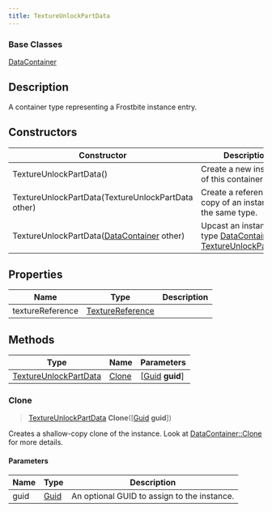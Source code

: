 ```yaml
---
title: TextureUnlockPartData
---
```

### Base Classes

[DataContainer](/vext/ref/shared/class/datacontainer)

## Description

A container type representing a Frostbite instance entry.

## Constructors

| Constructor                                                                      | Description                                                                                                                       |
| -------------------------------------------------------------------------------- | --------------------------------------------------------------------------------------------------------------------------------- |
| TextureUnlockPartData()                                                          | Create a new instance of this container type.                                                                                     |
| TextureUnlockPartData(TextureUnlockPartData other)                               | Create a reference copy of an instance of the same type.                                                                          |
| TextureUnlockPartData([DataContainer](/vext/ref/shared/class/datacontainer) other) | Upcast an instance of type [DataContainer](/vext/ref/shared/class/datacontainer) to [TextureUnlockPartData](/vext/ref/fb/textureunlockpartdata/). |

## Properties

| Name             | Type                                 | Description |
| ---------------- | ------------------------------------ | ----------- |
| textureReference | [TextureReference](/vext/ref/fb/texturereference/) |             |

## Methods

| Type                                           | Name            | Parameters                                     |
| ---------------------------------------------- | --------------- | ---------------------------------------------- |
| [TextureUnlockPartData](/vext/ref/fb/textureunlockpartdata/) | [Clone](#clone) | \[[Guid](/vext/ref/shared/class/guid) **guid**\] |

### Clone

> [TextureUnlockPartData](/vext/ref/fb/textureunlockpartdata/) **Clone**(\[[Guid](/vext/ref/shared/class/guid) **guid**\])

Creates a shallow-copy clone of the instance. Look at [DataContainer::Clone](/vext/ref/shared/class/datacontainer#clone) for more details.

#### Parameters

| Name | Type         | Description                                 |
| ---- | ------------ | ------------------------------------------- |
| guid | [Guid](/vext/ref/shared/class/guid/) | An optional GUID to assign to the instance. |
